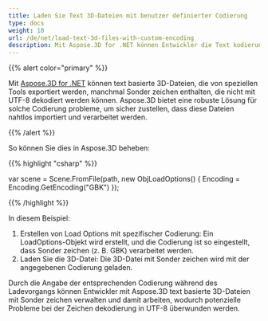 ```yaml
---
title: Laden Sie Text 3D-Dateien mit benutzer definierter Codierung
type: docs
weight: 10
url: /de/net/load-text-3d-files-with-custom-encoding
description: Mit Aspose.3D for .NET können Entwickler die Text kodierung für text basierte 3D-Dateien anpassen.
---
```

{{% alert color="primary" %}}

Mit [Aspose.3D for .NET](https://products.aspose.com/3d/net/) können text basierte 3D-Dateien, die von speziellen Tools exportiert werden, manchmal Sonder zeichen enthalten, die nicht mit UTF-8 dekodiert werden können. Aspose.3D bietet eine robuste Lösung für solche Codierung probleme, um sicher zustellen, dass diese Dateien nahtlos importiert und verarbeitet werden.

{{% /alert %}}



So können Sie dies in Aspose.3D beheben:

{{% highlight "csharp" %}}

var scene = Scene.FromFile(path, new ObjLoadOptions()
{
    Encoding = Encoding.GetEncoding("GBK")
});

{{% /highlight %}}

In diesem Beispiel:

1. Erstellen von Load Options mit spezifischer Codierung: Ein LoadOptions-Objekt wird erstellt, und die Codierung ist so eingestellt, dass Sonder zeichen (z. B. GBK) verarbeitet werden.
1. Laden Sie die 3D-Datei: Die 3D-Datei mit Sonder zeichen wird mit der angegebenen Codierung geladen.

Durch die Angabe der entsprechenden Codierung während des Ladevorgangs können Entwickler mit Aspose.3D text basierte 3D-Dateien mit Sonder zeichen verwalten und damit arbeiten, wodurch potenzielle Probleme bei der Zeichen dekodierung in UTF-8 überwunden werden.
